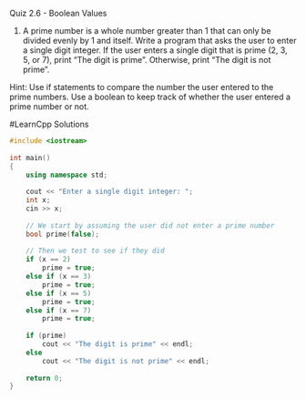 Quiz 2.6 - Boolean Values

1) A prime number is a whole number greater than 1 that can only be divided evenly by 1 and itself. Write a program that asks the user to enter a single digit integer. If the user enters a single digit that is prime (2, 3, 5, or 7), print “The digit is prime”. Otherwise, print “The digit is not prime”.

Hint: Use if statements to compare the number the user entered to the prime numbers. Use a boolean to keep track of whether the user entered a prime number or not.

#LearnCpp Solutions

```C++
#include <iostream>
 
int main()
{
    using namespace std;
 
    cout << "Enter a single digit integer: ";
    int x;
    cin >> x;
 
    // We start by assuming the user did not enter a prime number
    bool prime(false);
 
    // Then we test to see if they did
    if (x == 2)
        prime = true;
    else if (x == 3)
        prime = true;
    else if (x == 5)
        prime = true;
    else if (x == 7)
        prime = true;
 
    if (prime)
        cout << "The digit is prime" << endl;
    else
        cout << "The digit is not prime" << endl;
 
    return 0;
}
```
